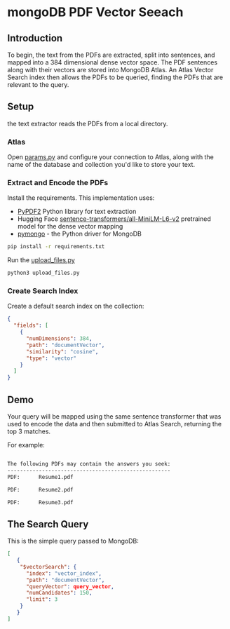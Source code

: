 # mongoDB PDF Vector Seeach

## Introduction

To begin, the text from the PDFs are extracted, split into sentences, and mapped into a 384 dimensional dense vector space. The PDF sentences along with their vectors are stored into MongoDB Atlas.
An Atlas Vector Search index then allows the PDFs to be queried, finding the PDFs that are relevant to the query. 

## Setup
the text extractor reads the PDFs from a local directory.

### Atlas
Open [params.py](params.py) and configure your connection to Atlas, along with the name of the database and collection you'd like to store your text. 

### Extract and Encode the PDFs
Install the requirements. This implementation uses:
* [PyPDF2](https://github.com/py-pdf/PyPDF2)    Python library for text extraction
* Hugging Face [sentence-transformers/all-MiniLM-L6-v2](https://huggingface.co/sentence-transformers/all-MiniLM-L6-v2) pretrained model for the dense vector mapping
* [pymongo](https://pypi.org/project/pymongo/) - the Python driver for MongoDB

```zsh
pip install -r requirements.txt
```

Run the [upload_files.py](upload_files.py)

```python
python3 upload_files.py
```

### Create Search Index
Create a default search index on the collection:
```json
{
  "fields": [
    {
      "numDimensions": 384,
      "path": "documentVector",
      "similarity": "cosine",
      "type": "vector"
    }
  ]
}
```

## Demo

Your query will be mapped using the same sentence transformer that was used to encode the data and then submitted to Atlas Search, returning the top 3 matches.

For example:

```zsh

The following PDFs may contain the answers you seek:
----------------------------------------------------
PDF:      Resume1.pdf

PDF:      Resume2.pdf

PDF:      Resume3.pdf
```

## The Search Query
This is the simple query passed to MongoDB:

```json
[
   {
    "$vectorSearch": {
      "index": "vector_index", 
      "path": "documentVector", 
      "queryVector": query_vector,
      "numCandidates": 150, 
      "limit": 3
    }
   }
]
```
